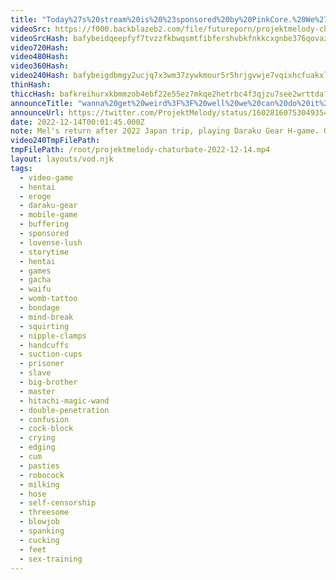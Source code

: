 ```yaml
---
title: "Today%27s%20stream%20is%20%23sponsored%20by%20PinkCore.%20We%27re%20playing%20Daraku%20Gears%21%21%21%20---%20%23hentai%20%23gacha%20%23games%20%23mobile%20%23waifus"
videoSrc: https://f000.backblazeb2.com/file/futureporn/projektmelody-chaturbate-2022-12-14.mp4
videoSrcHash: bafybeidqeepfyf7tvzzfkbwqsmtfibfershvbkfnkkcxgnbe376qovazcy?filename=projektmelody-chaturbate-20221214T000145Z-source.mp4
video720Hash: 
video480Hash: 
video360Hash: 
video240Hash: bafybeigdbmgy2ucjq7x3wm37zywkmour5r5hrjgvwje7vqixhcfuakxlrq?filename=projektmelody-chaturbate-20221214T000145Z-240p.mp4
thinHash: 
thiccHash: bafkreihurxkbmmzob4ebf22e55ez7mkqe2hetrbc4f3qjzu7see2wrttda?filename=20221214T000145Z-thicc.jpg
announceTitle: "wanna%20get%20weird%3F%3F%20well%20we%20can%20do%20it%20here"
announceUrl: https://twitter.com/ProjektMelody/status/1602816075304935425
date: 2022-12-14T00:01:45.000Z
note: Mel's return after 2022 Japan trip, playing Daraku Gear H-game. Gratuitus buffering at start. CB auto-kick mid-stream.
video240TmpFilePath: 
tmpFilePath: /root/projektmelody-chaturbate-2022-12-14.mp4
layout: layouts/vod.njk
tags:
  - video-game
  - hentai
  - eroge
  - daraku-gear
  - mobile-game
  - buffering
  - sponsored
  - lovense-lush
  - storytime
  - hentai
  - games
  - gacha
  - waifu
  - womb-tattoo
  - bondage
  - mind-break
  - squirting
  - nipple-clamps
  - handcuffs
  - suction-cups
  - prisoner
  - slave
  - big-brother
  - master
  - hitachi-magic-wand
  - double-penetration
  - confusion
  - cock-block
  - crying
  - edging
  - cum
  - pasties
  - robocock
  - milking
  - hose
  - self-censorship
  - threesome
  - blowjob
  - spanking
  - cucking
  - feet
  - sex-training
---
```

